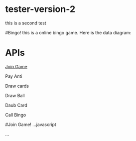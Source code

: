 # tester-version-2
this is a second test

#Bingo!
this is a online bingo game. Here is the data diagram:

# APIs 
[Join Game](README.md#join-game)

Pay Anti

Draw cards

Draw Ball

Daub Card

Call Bingo

#Join Game!
...javascript

...
